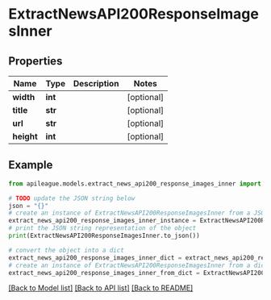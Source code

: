 # ExtractNewsAPI200ResponseImagesInner


## Properties

Name | Type | Description | Notes
------------ | ------------- | ------------- | -------------
**width** | **int** |  | [optional] 
**title** | **str** |  | [optional] 
**url** | **str** |  | [optional] 
**height** | **int** |  | [optional] 

## Example

```python
from apileague.models.extract_news_api200_response_images_inner import ExtractNewsAPI200ResponseImagesInner

# TODO update the JSON string below
json = "{}"
# create an instance of ExtractNewsAPI200ResponseImagesInner from a JSON string
extract_news_api200_response_images_inner_instance = ExtractNewsAPI200ResponseImagesInner.from_json(json)
# print the JSON string representation of the object
print(ExtractNewsAPI200ResponseImagesInner.to_json())

# convert the object into a dict
extract_news_api200_response_images_inner_dict = extract_news_api200_response_images_inner_instance.to_dict()
# create an instance of ExtractNewsAPI200ResponseImagesInner from a dict
extract_news_api200_response_images_inner_from_dict = ExtractNewsAPI200ResponseImagesInner.from_dict(extract_news_api200_response_images_inner_dict)
```
[[Back to Model list]](../README.md#documentation-for-models) [[Back to API list]](../README.md#documentation-for-api-endpoints) [[Back to README]](../README.md)


